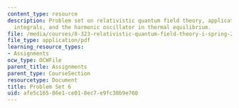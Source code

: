 ```yaml
---
content_type: resource
description: Problem set on relativistic quantum field theory, application of path
  integrals, and the harmonic oscillator in thermal equilibrium.
file: /media/courses/8-323-relativistic-quantum-field-theory-i-spring-2008/afe5c16586e1ce018ec7e9fc38b9e760_ft1ps06_08_1.pdf
file_type: application/pdf
learning_resource_types:
- Assignments
ocw_type: OCWFile
parent_title: Assignments
parent_type: CourseSection
resourcetype: Document
title: Problem Set 6
uid: afe5c165-86e1-ce01-8ec7-e9fc38b9e760
---
```

